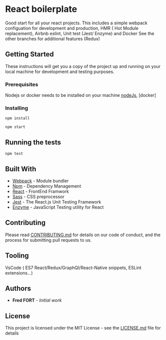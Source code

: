 # React boilerplate

Good start for all your react projects.
This includes a simple webpack configuation for development and production, HMR ( Hot Module replacement), Airbnb eslint,  Unit test (Jest/ Enzyme) and Docker
See the other branches for additional features (Redux)

## Getting Started

These instructions will get you a copy of the project up and running on your local machine for development and testing purposes.

### Prerequisites

Nodejs or docker needs to be installed on your machine [nodeJs](https://nodejs.org/en/), [docker]

### Installing


```
npm install 
```

```
npm start
```

## Running the tests

```
npm test
```

## Built With

* [Webpack](https://webpack.js.org/) - Module bundler
* [Npm](https://www.npmjs.com/) - Dependency Management
* [React](https://reactjs.org/) - FrontEnd Framwork
* [Sass](https://sass-lang.com/) - CSS preprocessor
* [Jest](https://facebook.github.io/jest/) - The React.js Unit Testing Framework
* [Enzyme](https://airbnb.io/enzyme/) - JavaScript Testing utility for React

## Contributing

Please read [CONTRIBUTING.md](https://gist.github.com/PurpleBooth/b24679402957c63ec426) for details on our code of conduct, and the process for submitting pull requests to us.

## Tooling

VsCode ( ES7 React/Redux/GraphQl/React-Native snippets, ESLint extensions...)

## Authors

* **Fred FORT** - *Initial work*

## License

This project is licensed under the MIT License - see the [LICENSE.md](LICENSE.md) file for details


